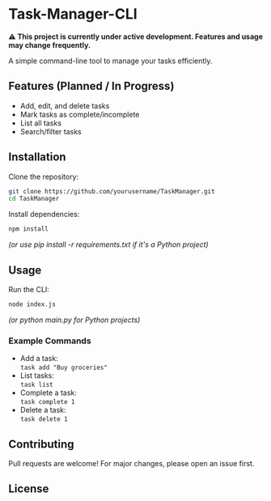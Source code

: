 # Task-Manager-CLI

**⚠️ This project is currently under active development. Features and usage may change frequently.**

A simple command-line tool to manage your tasks efficiently.

## Features (Planned / In Progress)

- Add, edit, and delete tasks
- Mark tasks as complete/incomplete
- List all tasks
- Search/filter tasks

## Installation

Clone the repository:
```sh
git clone https://github.com/yourusername/TaskManager.git
cd TaskManager
```

Install dependencies:
```sh
npm install
```
*(or use pip install -r requirements.txt if it's a Python project)*

## Usage

Run the CLI:
```sh
node index.js
```
*(or python main.py for Python projects)*

### Example Commands

- Add a task:  
  `task add "Buy groceries"`
- List tasks:  
  `task list`
- Complete a task:  
  `task complete 1`
- Delete a task:  
  `task delete 1`

## Contributing

Pull requests are welcome! For major changes, please open an issue first.

## License